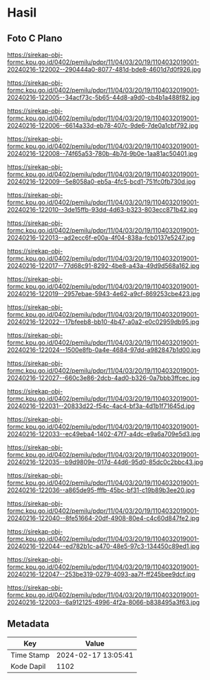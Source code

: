 # Hasil

## Foto C Plano

https://sirekap-obj-formc.kpu.go.id/0402/pemilu/pdpr/11/04/03/20/19/1104032019001-20240216-122002--290444a0-8077-481d-bde8-4601d7d0f926.jpg

https://sirekap-obj-formc.kpu.go.id/0402/pemilu/pdpr/11/04/03/20/19/1104032019001-20240216-122005--34acf73c-5b65-44d8-a9d0-cb4b1a488f82.jpg

https://sirekap-obj-formc.kpu.go.id/0402/pemilu/pdpr/11/04/03/20/19/1104032019001-20240216-122006--6614a33d-eb78-407c-9de6-7de0a1cbf792.jpg

https://sirekap-obj-formc.kpu.go.id/0402/pemilu/pdpr/11/04/03/20/19/1104032019001-20240216-122008--74f65a53-780b-4b7d-9b0e-1aa81ac50401.jpg

https://sirekap-obj-formc.kpu.go.id/0402/pemilu/pdpr/11/04/03/20/19/1104032019001-20240216-122009--5e8058a0-eb5a-4fc5-bcd1-751fc0fb730d.jpg

https://sirekap-obj-formc.kpu.go.id/0402/pemilu/pdpr/11/04/03/20/19/1104032019001-20240216-122010--3de15ffb-93dd-4d63-b323-803ecc871b42.jpg

https://sirekap-obj-formc.kpu.go.id/0402/pemilu/pdpr/11/04/03/20/19/1104032019001-20240216-122013--ad2ecc6f-e00a-4f04-838a-fcb0137e5247.jpg

https://sirekap-obj-formc.kpu.go.id/0402/pemilu/pdpr/11/04/03/20/19/1104032019001-20240216-122017--77d68c91-8292-4be8-a43a-49d9d568a162.jpg

https://sirekap-obj-formc.kpu.go.id/0402/pemilu/pdpr/11/04/03/20/19/1104032019001-20240216-122019--2957ebae-5943-4e62-a9cf-869253cbe423.jpg

https://sirekap-obj-formc.kpu.go.id/0402/pemilu/pdpr/11/04/03/20/19/1104032019001-20240216-122022--17bfeeb8-bb10-4b47-a0a2-e0c02959db95.jpg

https://sirekap-obj-formc.kpu.go.id/0402/pemilu/pdpr/11/04/03/20/19/1104032019001-20240216-122024--1500e8fb-0a4e-4684-97dd-a982847b1d00.jpg

https://sirekap-obj-formc.kpu.go.id/0402/pemilu/pdpr/11/04/03/20/19/1104032019001-20240216-122027--660c3e86-2dcb-4ad0-b326-0a7bbb3ffcec.jpg

https://sirekap-obj-formc.kpu.go.id/0402/pemilu/pdpr/11/04/03/20/19/1104032019001-20240216-122031--20833d22-f54c-4ac4-bf3a-4d1b1f71645d.jpg

https://sirekap-obj-formc.kpu.go.id/0402/pemilu/pdpr/11/04/03/20/19/1104032019001-20240216-122033--ec49eba4-1402-47f7-a4dc-e9a6a709e5d3.jpg

https://sirekap-obj-formc.kpu.go.id/0402/pemilu/pdpr/11/04/03/20/19/1104032019001-20240216-122035--b9d9809e-017d-44d6-95d0-85dc0c2bbc43.jpg

https://sirekap-obj-formc.kpu.go.id/0402/pemilu/pdpr/11/04/03/20/19/1104032019001-20240216-122036--a865de95-fffb-45bc-bf31-c19b89b3ee20.jpg

https://sirekap-obj-formc.kpu.go.id/0402/pemilu/pdpr/11/04/03/20/19/1104032019001-20240216-122040--8fe51664-20df-4908-80e4-c4c60d847fe2.jpg

https://sirekap-obj-formc.kpu.go.id/0402/pemilu/pdpr/11/04/03/20/19/1104032019001-20240216-122044--ed782b1c-a470-48e5-97c3-134450c89ed1.jpg

https://sirekap-obj-formc.kpu.go.id/0402/pemilu/pdpr/11/04/03/20/19/1104032019001-20240216-122047--253be319-0279-4093-aa7f-ff245bee9dcf.jpg

https://sirekap-obj-formc.kpu.go.id/0402/pemilu/pdpr/11/04/03/20/19/1104032019001-20240216-122003--6a912125-4996-4f2a-8066-b838495a3f63.jpg


## Metadata

| Key        | Value               |
| ---------- | ------------------- |
| Time Stamp | 2024-02-17 13:05:41 |
| Kode Dapil | 1102                |



